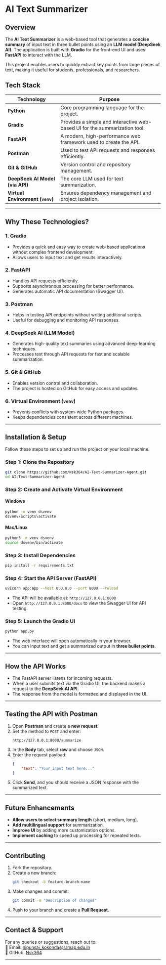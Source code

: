 

# **AI Text Summarizer**  

## **Overview**  
The **AI Text Summarizer** is a web-based tool that generates a **concise summary** of input text in three bullet points using an **LLM model (DeepSeek AI)**. The application is built with **Gradio** for the front-end UI and uses **FastAPI** to interact with the LLM.  

This project enables users to quickly extract key points from large pieces of text, making it useful for students, professionals, and researchers.  

## **Tech Stack**  

| Technology | Purpose |
|------------|---------|
| **Python** | Core programming language for the project. |
| **Gradio** | Provides a simple and interactive web-based UI for the summarization tool. |
| **FastAPI** | A modern, high-performance web framework used to create the API. |
| **Postman** | Used to test API requests and responses efficiently. |
| **Git & GitHub** | Version control and repository management. |
| **DeepSeek AI Model (via API)** | The core LLM used for text summarization. |
| **Virtual Environment (`venv`)** | Ensures dependency management and project isolation. |

---

## **Why These Technologies?**  

### **1. Gradio**  
- Provides a quick and easy way to create web-based applications without complex frontend development.  
- Allows users to input text and get results interactively.  

### **2. FastAPI**  
- Handles API requests efficiently.  
- Supports asynchronous processing for better performance.  
- Generates automatic API documentation (Swagger UI).  

### **3. Postman**  
- Helps in testing API endpoints without writing additional scripts.  
- Useful for debugging and monitoring API responses.  

### **4. DeepSeek AI (LLM Model)**  
- Generates high-quality text summaries using advanced deep-learning techniques.  
- Processes text through API requests for fast and scalable summarization.  

### **5. Git & GitHub**  
- Enables version control and collaboration.  
- The project is hosted on GitHub for easy access and updates.  

### **6. Virtual Environment (`venv`)**  
- Prevents conflicts with system-wide Python packages.  
- Keeps dependencies consistent across different machines.  

---

## **Installation & Setup**  

Follow these steps to set up and run the project on your local machine.  

### **Step 1: Clone the Repository**  
```bash
git clone https://github.com/Nsk364/AI-Text-Summarizer-Agent.git
cd AI-Text-Summarizer-Agent
```

### **Step 2: Create and Activate Virtual Environment**  
#### **Windows**  
```bash
python -m venv dsvenv
dsvenv\Scripts\activate
```
#### **Mac/Linux**  
```bash
python3 -m venv dsvenv
source dsvenv/bin/activate
```

### **Step 3: Install Dependencies**  
```bash
pip install -r requirements.txt
```

### **Step 4: Start the API Server (FastAPI)**  
```bash
uvicorn app:app --host 0.0.0.0 --port 8000 --reload
```
- The API will be available at: `http://127.0.0.1:8000`  
- Open `http://127.0.0.1:8000/docs` to view the Swagger UI for API testing.  

### **Step 5: Launch the Gradio UI**  
```bash
python app.py
```
- The web interface will open automatically in your browser.  
- You can input text and get a summarized output in **three bullet points**.  

---

## **How the API Works**  

- The FastAPI server listens for incoming requests.  
- When a user submits text via the Gradio UI, the backend makes a request to the **DeepSeek AI API**.  
- The response from the model is formatted and displayed in the UI.  

---

## **Testing the API with Postman**  

1. Open **Postman** and create a **new request**.  
2. Set the method to `POST` and enter:  
   ```
   http://127.0.0.1:8000/summarize
   ```
3. In the **Body** tab, select **raw** and choose `JSON`.  
4. Enter the request payload:  
   ```json
   {
       "text": "Your input text here..."
   }
   ```
5. Click **Send**, and you should receive a JSON response with the summarized text.  

---

## **Future Enhancements**  

- **Allow users to select summary length** (short, medium, long).  
- **Add multilingual support** for summarization.  
- **Improve UI** by adding more customization options.  
- **Implement caching** to speed up processing for repeated texts.  

---

## **Contributing**  

1. Fork the repository.  
2. Create a new branch:  
   ```bash
   git checkout -b feature-branch-name
   ```
3. Make changes and commit:  
   ```bash
   git commit -m "Description of changes"
   ```
4. Push to your branch and create a **Pull Request**.  

---

## **Contact & Support**  
For any queries or suggestions, reach out to:  
📧 Email: nipunsai_kokonda@srmap.edu.in  
📂 GitHub: [Nsk364](https://github.com/Nsk364)  

---
